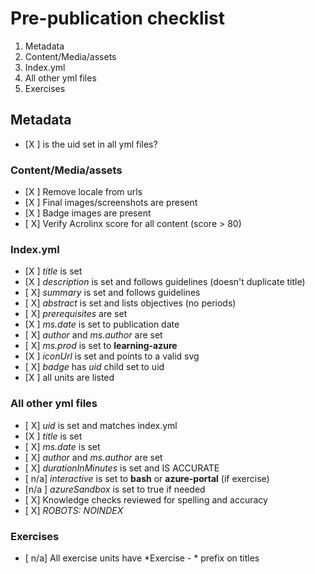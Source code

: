 # Pre-publication checklist
1. Metadata
1. Content/Media/assets
1. Index.yml
1. All other yml files
1. Exercises
  
## Metadata
- [X ] is the uid set in all yml files?

### Content/Media/assets
- [X ] Remove locale from urls
- [X ] Final images/screenshots are present
- [X ] Badge images are present
- [ X] Verify Acrolinx score for all content (score > 80)

### Index.yml
- [X ] *title* is set
- [X ] *description* is set and follows guidelines (doesn't duplicate title)
- [ X] *summary* is set and follows guidelines
- [ X] *abstract* is set and lists objectives (no periods)
- [ X] *prerequisites* are set
- [X ] *ms.date* is set to publication date
- [ X] *author* and *ms.author* are set
- [ X] *ms.prod* is set to **learning-azure**
- [X ] *iconUrl* is set and points to a valid svg
- [ X] *badge* has *uid* child set to uid
- [X ] all units are listed

### All other yml files
- [ X] *uid* is set and matches index.yml
- [X ] *title* is set
- [ X] *ms.date* is set 
- [ X] *author* and *ms.author* are set
- [ X] *durationInMinutes* is set and IS ACCURATE
- [ n/a] *interactive* is set to **bash** or **azure-portal** (if exercise)
- [n/a ] *azureSandbox* is set to true if needed
- [ X]  Knowledge checks reviewed for spelling and accuracy
- [ X] *ROBOTS: NOINDEX*

### Exercises
- [ n/a] All exercise units have *Exercise - * prefix on titles
